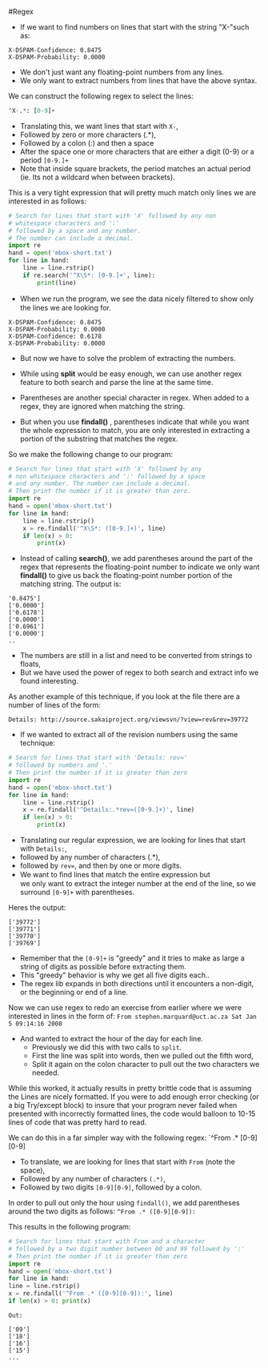 #Regex 

- If we want to find numbers on lines that start with the string "X-"such as:
```
X-DSPAM-Confidence: 0.8475
X-DSPAM-Probability: 0.0000
```

- We don't just want any floating-point numbers from any lines.
- We only want to extract numbers from lines that have the above syntax.

We can construct the following regex to select the lines:
```python
^X-.*: [0-9]+
```

- Translating this, we want lines that start with `X-`, 
- Followed by zero or more characters (.*),
- Followed by a colon (:) and then a space
- After the space one or more characters that are either a digit (0-9) or a period `[0-9.]+`
- Note that inside square brackets, the period matches an actual period (ie. Its not a wildcard when between brackets).

This is a very tight expression that will pretty much match only lines we are interested in as follows:
```python
# Search for lines that start with 'X' followed by any non  
# whitespace characters and ':'  
# followed by a space and any number.  
# The number can include a decimal.  
import re  
hand = open('mbox-short.txt')  
for line in hand:
    line = line.rstrip()
    if re.search('^X\S*: [0-9.]+', line):
        print(line)
```
- When we run the program, we see the data nicely ﬁltered to show only the lines we are looking for.
```
X-DSPAM-Confidence: 0.8475  
X-DSPAM-Probability: 0.0000  
X-DSPAM-Confidence: 0.6178  
X-DSPAM-Probability: 0.0000
```
- But now we have to solve the problem of extracting the numbers.
- While using **split** would be easy enough, we can use another regex feature to both search and parse the line at the same time.

- Parentheses are another special character in regex. When added to a regex, they are ignored when matching the string.
- But when you use **findall()** , parentheses indicate that while you want the whole expression to match, you are only interested in extracting a portion of the substring that matches the regex.

So we make the following change to our program:
```python
# Search for lines that start with 'X' followed by any  
# non whitespace characters and ':' followed by a space  
# and any number. The number can include a decimal.  
# Then print the number if it is greater than zero.  
import re  
hand = open('mbox-short.txt')  
for line in hand:  
    line = line.rstrip()  
    x = re.findall('^X\S*: ([0-9.]+)', line)  
    if len(x) > 0:  
        print(x)
```
- Instead of calling **search()**, we add parentheses around the part of the regex that represents the floating-point number to indicate we only want **findall()** to give us back the floating-point number portion of the matching string.
The output is:
```
'0.8475']  
['0.0000']  
['0.6178']  
['0.0000']  
['0.6961']  
['0.0000']  
..
```
- The numbers are still in a list and need to be converted from strings to floats,
- But we have used the power of regex to both search and extract info we found interesting.

As another example of this technique, if you look at the file there are a number of lines of the form:
```
Details: http://source.sakaiproject.org/viewsvn/?view=rev&rev=39772
```
- If we wanted to extract all of the revision numbers using the same technique:
```python
# Search for lines that start with 'Details: rev='  
# followed by numbers and '.'  
# Then print the number if it is greater than zero  
import re  
hand = open('mbox-short.txt')  
for line in hand:  
    line = line.rstrip()  
    x = re.findall('^Details:.*rev=([0-9.]+)', line)  
    if len(x) > 0:  
        print(x)
```

- Translating our regular expression, we are looking for lines that start with  `Details:`, 
- followed by any number of characters (.*), 
- followed by `rev=`, and then by one or more digits.
- We want to ﬁnd lines that match the entire expression but  
we only want to extract the integer number at the end of the line, so we surround  `[0-9]+` with parentheses.

Heres the output:
```
['39772']  
['39771']  
['39770']  
['39769']  
```

- Remember that the `[0-9]+` is "greedy" and  it tries to make as large a string of digits as possible before extracting them.
- This "greedy" behavior is why we get all five digits each..
- The regex lib expands in both directions until it encounters a non-digit, or the beginning or end of a line.

Now we can use regex to redo an exercise from earlier where we were interested in lines in the form of:
`From stephen.marquard@uct.ac.za Sat Jan 5 09:14:16 2008`
- And wanted to extract the hour of the day for each line.
	- Previously we did this with two calls to `split`.
	- First the line was split into words, then we pulled out the fifth word,
	- Split it again on the colon character to pull out the two characters we needed.

While this worked, it actually results in pretty brittle code that is assuming the
Lines are nicely formatted. If you were to add enough error checking (or a big
Try/except block) to insure that your program never failed when presented with incorrectly formatted lines, the code would balloon to 10-15 lines of code that was pretty hard to read.

We can do this in a far simpler way with the following regex:
`^From .* [0-9][0-9] 

- To translate, we are looking for lines that start with `From` (note the space),
- Followed by any number of characters `(.*)`,
- Followed by two digits `[0-9][0-9]`, followed by a colon.

In order to pull out only the hour using `findall()`, we add parentheses around the two digits as follows:
`^From .* ([0-9][0-9]):`

This results in the following program:
```python
# Search for lines that start with From and a character
# followed by a two digit number between 00 and 99 followed by ':'
# Then print the number if it is greater than zero
import re
hand = open('mbox-short.txt')
for line in hand:
line = line.rstrip()
x = re.findall('^From .* ([0-9][0-9]):', line)
if len(x) > 0: print(x)
```
`Out:`
```
['09']
['18']
['16']
['15']
...
```